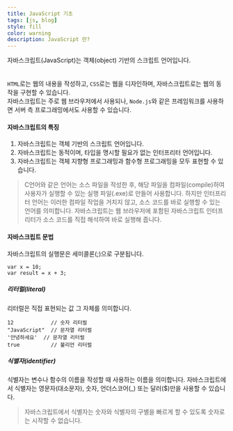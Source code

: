 ```yaml
---
title: JavaScript 기초
tags: [js, blog]
style: fill
color: warning
description: JavaScript 란?
---
```



자바스크립트(JavaScript)는 객체(object) 기반의 스크립트 언어입니다.  
<br>  
`HTML`로는 웹의 내용을 작성하고, `CSS`로는 웹을 디자인하며, 자바스크립트로는 웹의 동작을 구현할 수 있습니다.  
자바스크립트는 주로 웹 브라우저에서 사용되나, `Node.js`와 같은 프레임워크를 사용하면 서버 측 프로그래밍에서도 사용할 수 있습니다.

#### 자바스크립트의 특징  
1. 자바스크립트는 객체 기반의 스크립트 언어입니다.
2. 자바스크립트는 동적이며, 타입을 명시할 필요가 없는 인터프리터 언어입니다.
3. 자바스크립트는 객체 지향형 프로그래밍과 함수형 프로그래밍을 모두 표현할 수 있습니다.  

> C언어와 같은 언어는 소스 파일을 작성한 후, 해당 파일을 컴파일(compile)하여 사용자가 실행할 수 있는 실행 파일(.exe)로 만들어 사용합니다.  하지만 인터프리터 언어는 이러한 컴파일 작업을 거치지 않고, 소스 코드를 바로 실행할 수 있는 언어를 의미합니다.  자바스크립트는 웹 브라우저에 포함된 자바스크립트 인터프리터가 소스 코드를 직접 해석하여 바로 실행해 줍니다.


#### 자바스크립트 문법  
자바스크립트의 실행문은 세미콜론(;)으로 구분됩니다.

```
var x = 10;
var result = x + 3;
```

##### 리터럴(literal)  
리터럴은 직접 표현되는 값 그 자체를 의미합니다.
```
12            // 숫자 리터럴   
"JavaScript"  // 문자열 리터럴  
'안녕하세요'  // 문자열 리터럴  
true          // 불리언 리터럴
```

##### 식별자(identifier)  
식별자는 변수나 함수의 이름을 작성할 때 사용하는 이름을 의미합니다.
자바스크립트에서 식별자는 영문자(대소문자), 숫자, 언더스코어(_) 또는 달러($)만을 사용할 수 있습니다.

> 자바스크립트에서 식별자는 숫자와 식별자의 구별을 빠르게 할 수 있도록 숫자로는 시작할 수 없습니다.  

 